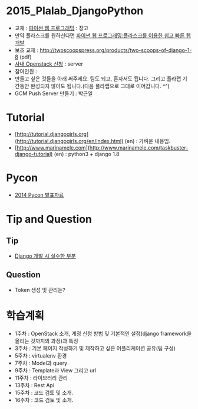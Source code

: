 # 2015_Plalab_DjangoPython
* 교재 : [파이썬 웹 프로그래밍](http://www.aladin.co.kr/shop/wproduct.aspx?ISBN=8968481814) : 장고
 * 만약 플라스크를 원하신다면 [파이썬 웹 프로그래밍:플라스크를 이용한 쉽고 빠른 웹 개발](http://www.aladin.co.kr/shop/wproduct.aspx?ISBN=8998139413) 
 * 보조 교재 : http://twoscoopspress.org/products/two-scoops-of-django-1-8 (pdf)
* [사내 Openstack 신청](http://wiki.skplanet.com/pages/viewpage.action?pageId=55473573) : server
* 참여인원 : 
* 만들고 싶은 것들을 아래 써주세요. 팀도 되고, 혼자서도 됩니다. 그리고 플라랩 기간동안 완성되지 않아도 됩니다.(다음 플라랩으로 그대로 이어갑니다. ^^)
 * GCM Push Server 만들기 : 박근일
 
 
# Tutorial
 * [http://tutorial.djangogirls.org](http://tutorial.djangogirls.org/en/index.html) (en) : 가벼운 내용임.
 * [http://www.marinamele.com](http://www.marinamele.com/taskbuster-django-tutorial) (en) : python3 + django 1.8

# Pycon
 * [2014 Pycon 발표자료](http://www.pycon.kr/2014/programs/list/)
 
# Tip and Question
## Tip
 * [Django 개발 시 실수한 부분](http://raccoonyy.github.io/django-development-mistakes-in-2014-translatate/)
## Question
 * Token 생성 및 관리는?

# 학습계획
 * 1주차 : OpenStack 소개, 계정 신청 방법 및 기본적인 설정(django framework을 올리는 것까지의 과정)과 특징
 * 3주차 : 기본 페이지 작성하기 및 제작하고 싶은 어플리케이션 공유(팀 구성)
 * 5주차 : virtualenv 환경
 * 7주차 : Model과 query
 * 9주차 : Template과 View 그리고 url
 * 11주차 : 라이브러리 관리
 * 13주차 : Rest Api
 * 15주차 : 코드 검토 및 소개.
 * 16주차 : 코드 검토 및 소개.

